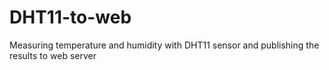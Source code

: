 # DHT11-to-web
Measuring temperature and humidity with DHT11 sensor and publishing the results to web server
